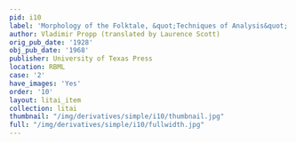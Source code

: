 ```yaml
---
pid: i10
label: 'Morphology of the Folktale, &quot;Techniques of Analysis&quot; '
author: Vladimir Propp (translated by Laurence Scott)
orig_pub_date: '1928'
obj_pub_date: '1968'
publisher: University of Texas Press
location: RBML
case: '2'
have_images: 'Yes'
order: '10'
layout: litai_item
collection: litai
thumbnail: "/img/derivatives/simple/i10/thumbnail.jpg"
full: "/img/derivatives/simple/i10/fullwidth.jpg"
---
```

